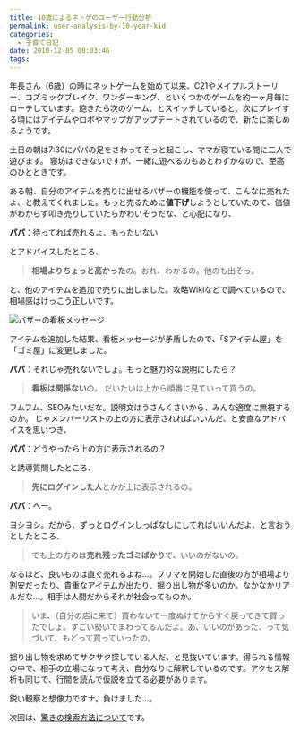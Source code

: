```yaml
---
title: 10歳によるネトゲのユーザー行動分析
permalink: user-analysis-by-10-year-kid
categories:
  - 子育て日記
date: 2010-12-05 00:03:46
tags:
---
```


年長さん（6歳）の時にネットゲームを始めて以来、C21やメイプルストーリー、コズミックブレイク、ワンダーキング、といくつかのゲームを約一ヶ月毎にローテしています。飽きたら次のゲーム、とスイッチしていると、次にプレイする頃にはアイテムやロボやマップがアップデートされているので、新たに楽しめるようです。

土日の朝は7:30にパパの足をさわってそっと起こし、ママが寝ている間に二人で遊びます。
寝坊はできないですが、一緒に遊べるのもあとわずかなので、至高のひとときです。

ある朝、自分のアイテムを売りに出せるバザーの機能を使って、こんなに売れたよ、と教えてくれました。もっと売るために**値下げ**しようとしていたので、価値がわからず叩き売りしていたらかわいそうだな、と心配になり、

**パパ**：待ってれば売れるよ、もったいない

とアドバイスしたところ、

> **相場よりちょっと高かった**の。おれ、わかるの。他のも出そっ。

と、他のアイテムを追加で売りに出しました。攻略Wikiなどで調べているので、相場感はけっこう正しいです。

![バザーの看板メッセージ](/images/ia-kid/20101120-cosmicbreak-bazar.png)

アイテムを追加した結果、看板メッセージが矛盾したので、「Sアイテム屋」を「ゴミ屋」に変更しました。

**パパ**：それじゃ売れないでしょ。もっと魅力的な説明にしたら？

> **看板は関係ない**の。
> だいたいは上から順番に見ていって買うの。

フムフム、SEOみたいだな。説明文はうさんくさいから、みんな適度に無視するのか。
じゃメンバーリストの上の方に表示されればいいんだ、と安直なアドバイスを思いつき、

**パパ**：どうやったら上の方に表示されるの？

と誘導質問したところ、

> **先にログインした人**とかが上に表示されるの。

**パパ**：へー。

ヨシヨシ。だから、ずっとログインしっぱなしにしてればいいんだよ、と言おうとしたところ、

> でも上の方のは**売れ残ったゴミばかり**で、いいのがないの。

なるほど、良いものは直ぐ売れるよね...。フリマを開始した直後の方が相場より割安だったり、貴重なアイテムが出たり、掘り出し物が多いのか。なかなかリアルだな...。相手は人間だからそれが社会ってものか。

> いま、（自分の店に来て）買わないで一度ぬけてからすぐ戻ってきて買ったでしょ。すごい勢いでまわってるんだよ。あ、いいのがあった、って気づいて、もどって買っていったの。

掘り出し物を求めてサクサク探している人だ、と見抜いています。得られる情報の中で、相手の立場になって考え、自分なりに解釈しているのです。アクセス解析も同じで、行間を読んで仮説を立てる必要があります。

鋭い観察と想像力ですナ。負けました...。

次回は、[驚きの検索方法について](../how-10-year-kid-search/)です。